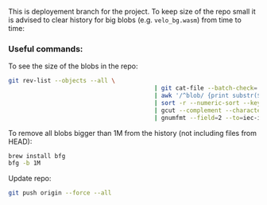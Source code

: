 This is deployement branch for the project. To keep size of the repo small it is advised to clear history for big blobs (e.g. `velo_bg.wasm`) from time to time:

### Useful commands:

To see the size of the blobs in the repo:
```sh
git rev-list --objects --all \
                                         | git cat-file --batch-check='%(objecttype) %(objectname) %(objectsize) %(rest)' \
                                         | awk '/^blob/ {print substr($0,6)}' \
                                         | sort -r --numeric-sort --key=2 \
                                         | gcut --complement --characters=13-40 \
                                         | gnumfmt --field=2 --to=iec-i --suffix=B --padding=7 --round=nearest
```

To remove all blobs bigger than 1M from the history (not including files from HEAD):
```sh
brew install bfg
bfg -b 1M
```

Update repo:
```sh
git push origin --force --all
```
